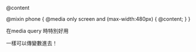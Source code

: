 @content

@mixin phone {
    @media only screen and (max-width:480px) {
        @content;
    }
}

在media query 時特別好用

一樣可以傳變數進去！
